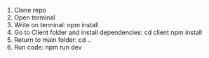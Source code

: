 1. Clone repo
2. Open terminal
3. Write on terminal: npm install
4. Go to Client folder and install dependencies:
    cd client
    npm install
5. Return to main folder:
    cd ..
6. Run code:
    npm run dev
